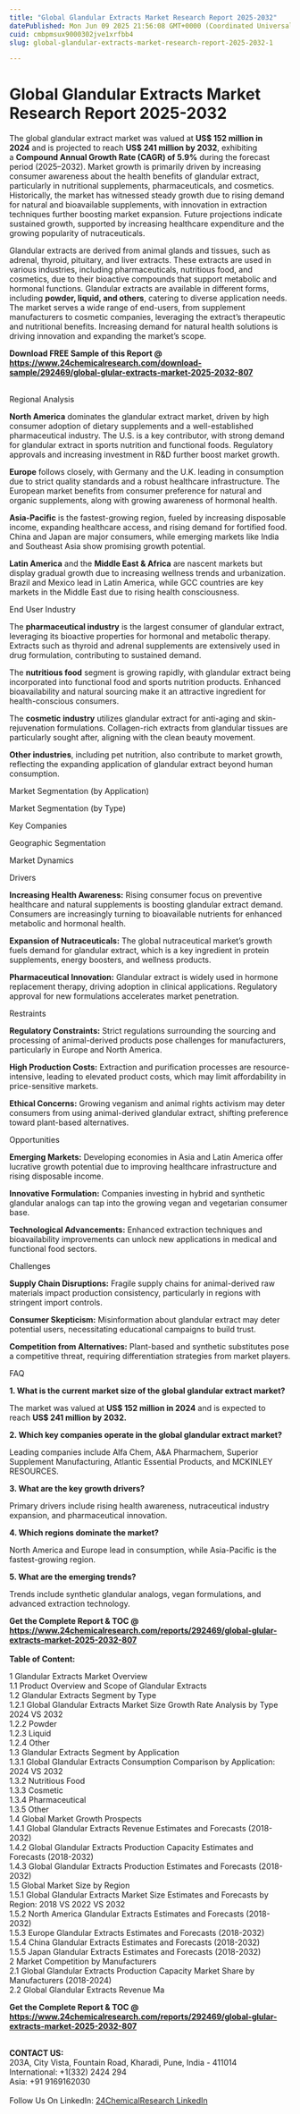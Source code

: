 ```yaml
---
title: "Global Glandular Extracts Market Research Report 2025-2032"
datePublished: Mon Jun 09 2025 21:56:08 GMT+0000 (Coordinated Universal Time)
cuid: cmbpmsux9000302jve1xrfbb4
slug: global-glandular-extracts-market-research-report-2025-2032-1

---
```


# Global Glandular Extracts Market Research Report 2025-2032

<p>The global glandular extract market was valued at <strong>US$ 152 million in 2024</strong> and is projected to reach <strong>US$ 241 million by 2032</strong>, exhibiting a <strong>Compound Annual Growth Rate (CAGR) of 5.9%</strong> during the forecast period (2025–2032). Market growth is primarily driven by increasing consumer awareness about the health benefits of glandular extract, particularly in nutritional supplements, pharmaceuticals, and cosmetics. Historically, the market has witnessed steady growth due to rising demand for natural and bioavailable supplements, with innovation in extraction techniques further boosting market expansion. Future projections indicate sustained growth, supported by increasing healthcare expenditure and the growing popularity of nutraceuticals.</p><p>
</p><p>Glandular extracts are derived from animal glands and tissues, such as adrenal, thyroid, pituitary, and liver extracts. These extracts are used in various industries, including pharmaceuticals, nutritious food, and cosmetics, due to their bioactive compounds that support metabolic and hormonal functions. Glandular extracts are available in different forms, including <strong>powder, liquid, and others</strong>, catering to diverse application needs. The market serves a wide range of end-users, from supplement manufacturers to cosmetic companies, leveraging the extract’s therapeutic and nutritional benefits. Increasing demand for natural health solutions is driving innovation and expanding the market’s scope.</p><div><b>Download FREE Sample of this Report @ 
            <a href="https://www.24chemicalresearch.com/download-sample/292469/global-glular-extracts-market-2025-2032-807">
            https://www.24chemicalresearch.com/download-sample/292469/global-glular-extracts-market-2025-2032-807</a></b></div><br><p>
Regional Analysis</p><p>
</p><p><strong>North America</strong> dominates the glandular extract market, driven by high consumer adoption of dietary supplements and a well-established pharmaceutical industry. The U.S. is a key contributor, with strong demand for glandular extract in sports nutrition and functional foods. Regulatory approvals and increasing investment in R&amp;D further boost market growth.</p><p>
</p><p><strong>Europe</strong> follows closely, with Germany and the U.K. leading in consumption due to strict quality standards and a robust healthcare infrastructure. The European market benefits from consumer preference for natural and organic supplements, along with growing awareness of hormonal health.</p><p>
</p><p><strong>Asia-Pacific</strong> is the fastest-growing region, fueled by increasing disposable income, expanding healthcare access, and rising demand for fortified food. China and Japan are major consumers, while emerging markets like India and Southeast Asia show promising growth potential.</p><p>
</p><p><strong>Latin America</strong> and the <strong>Middle East &amp; Africa</strong> are nascent markets but display gradual growth due to increasing wellness trends and urbanization. Brazil and Mexico lead in Latin America, while GCC countries are key markets in the Middle East due to rising health consciousness.</p><p>
End User Industry</p><p>
</p><p>The <strong>pharmaceutical industry</strong> is the largest consumer of glandular extract, leveraging its bioactive properties for hormonal and metabolic therapy. Extracts such as thyroid and adrenal supplements are extensively used in drug formulation, contributing to sustained demand.</p><p>
</p><p>The <strong>nutritious food</strong> segment is growing rapidly, with glandular extract being incorporated into functional food and sports nutrition products. Enhanced bioavailability and natural sourcing make it an attractive ingredient for health-conscious consumers.</p><p>
</p><p>The <strong>cosmetic industry</strong> utilizes glandular extract for anti-aging and skin-rejuvenation formulations. Collagen-rich extracts from glandular tissues are particularly sought after, aligning with the clean beauty movement.</p><p>
</p><p><strong>Other industries</strong>, including pet nutrition, also contribute to market growth, reflecting the expanding application of glandular extract beyond human consumption.</p><p>
Market Segmentation (by Application)</p><p>
</p><p>
Market Segmentation (by Type)</p><p>
</p><p>
Key Companies</p><p>
</p><p>
Geographic Segmentation</p><p>
</p><p>
Market Dynamics</p><p>
Drivers</p><p>
</p><p><strong>Increasing Health Awareness:</strong> Rising consumer focus on preventive healthcare and natural supplements is boosting glandular extract demand. Consumers are increasingly turning to bioavailable nutrients for enhanced metabolic and hormonal health.</p><p>
</p><p><strong>Expansion of Nutraceuticals:</strong> The global nutraceutical market’s growth fuels demand for glandular extract, which is a key ingredient in protein supplements, energy boosters, and wellness products.</p><p>
</p><p><strong>Pharmaceutical Innovation:</strong> Glandular extract is widely used in hormone replacement therapy, driving adoption in clinical applications. Regulatory approval for new formulations accelerates market penetration.</p><p>
Restraints</p><p>
</p><p><strong>Regulatory Constraints:</strong> Strict regulations surrounding the sourcing and processing of animal-derived products pose challenges for manufacturers, particularly in Europe and North America.</p><p>
</p><p><strong>High Production Costs:</strong> Extraction and purification processes are resource-intensive, leading to elevated product costs, which may limit affordability in price-sensitive markets.</p><p>
</p><p><strong>Ethical Concerns:</strong> Growing veganism and animal rights activism may deter consumers from using animal-derived glandular extract, shifting preference toward plant-based alternatives.</p><p>
Opportunities</p><p>
</p><p><strong>Emerging Markets:</strong> Developing economies in Asia and Latin America offer lucrative growth potential due to improving healthcare infrastructure and rising disposable income.</p><p>
</p><p><strong>Innovative Formulation:</strong> Companies investing in hybrid and synthetic glandular analogs can tap into the growing vegan and vegetarian consumer base.</p><p>
</p><p><strong>Technological Advancements:</strong> Enhanced extraction techniques and bioavailability improvements can unlock new applications in medical and functional food sectors.</p><p>
Challenges</p><p>
</p><p><strong>Supply Chain Disruptions:</strong> Fragile supply chains for animal-derived raw materials impact production consistency, particularly in regions with stringent import controls.</p><p>
</p><p><strong>Consumer Skepticism:</strong> Misinformation about glandular extract may deter potential users, necessitating educational campaigns to build trust.</p><p>
</p><p><strong>Competition from Alternatives:</strong> Plant-based and synthetic substitutes pose a competitive threat, requiring differentiation strategies from market players.</p><p>
FAQ</p><p>
</p><p><strong>1. What is the current market size of the global glandular extract market?</strong></p><p>
</p><p>The market was valued at <strong>US$ 152 million in 2024</strong> and is expected to reach <strong>US$ 241 million by 2032.</strong></p><p>
</p><p><strong>2. Which key companies operate in the global glandular extract market?</strong></p><p>
</p><p>Leading companies include Alfa Chem, A&amp;A Pharmachem, Superior Supplement Manufacturing, Atlantic Essential Products, and MCKINLEY RESOURCES.</p><p>
</p><p><strong>3. What are the key growth drivers?</strong></p><p>
</p><p>Primary drivers include rising health awareness, nutraceutical industry expansion, and pharmaceutical innovation.</p><p>
</p><p><strong>4. Which regions dominate the market?</strong></p><p>
</p><p>North America and Europe lead in consumption, while Asia-Pacific is the fastest-growing region.</p><p>
</p><p><strong>5. What are the emerging trends?</strong></p><p>
</p><p>Trends include synthetic glandular analogs, vegan formulations, and advanced extraction technology.</p>

<div><b>Get the Complete Report & TOC @ 
            <a href="https://www.24chemicalresearch.com/reports/292469/global-glular-extracts-market-2025-2032-807">
            https://www.24chemicalresearch.com/reports/292469/global-glular-extracts-market-2025-2032-807</a></b></div><br>
            <b>Table of Content:</b><p>1 Glandular Extracts Market Overview<br />
    1.1 Product Overview and Scope of Glandular Extracts<br />
    1.2 Glandular Extracts Segment by Type<br />
        1.2.1 Global Glandular Extracts Market Size Growth Rate Analysis by Type 2024 VS 2032<br />
        1.2.2 Powder<br />
        1.2.3 Liquid<br />
        1.2.4 Other<br />
    1.3 Glandular Extracts Segment by Application<br />
        1.3.1 Global Glandular Extracts Consumption Comparison by Application: 2024 VS 2032<br />
        1.3.2 Nutritious Food<br />
        1.3.3 Cosmetic<br />
        1.3.4 Pharmaceutical<br />
        1.3.5 Other<br />
    1.4 Global Market Growth Prospects<br />
        1.4.1 Global Glandular Extracts Revenue Estimates and Forecasts (2018-2032)<br />
        1.4.2 Global Glandular Extracts Production Capacity Estimates and Forecasts (2018-2032)<br />
        1.4.3 Global Glandular Extracts Production Estimates and Forecasts (2018-2032)<br />
    1.5 Global Market Size by Region<br />
        1.5.1 Global Glandular Extracts Market Size Estimates and Forecasts by Region: 2018 VS 2022 VS 2032<br />
        1.5.2 North America Glandular Extracts Estimates and Forecasts (2018-2032)<br />
        1.5.3 Europe Glandular Extracts Estimates and Forecasts (2018-2032)<br />
        1.5.4 China Glandular Extracts Estimates and Forecasts (2018-2032)<br />
        1.5.5 Japan Glandular Extracts Estimates and Forecasts (2018-2032)<br />
2 Market Competition by Manufacturers<br />
    2.1 Global Glandular Extracts Production Capacity Market Share by Manufacturers (2018-2024)<br />
    2.2 Global Glandular Extracts Revenue Ma</p>

<div><b>Get the Complete Report & TOC @ 
            <a href="https://www.24chemicalresearch.com/reports/292469/global-glular-extracts-market-2025-2032-807">
            https://www.24chemicalresearch.com/reports/292469/global-glular-extracts-market-2025-2032-807</a></b></div><br>

<b>CONTACT US:</b><br>
            203A, City Vista, Fountain Road, Kharadi, Pune, India - 411014<br>
            International: +1(332) 2424 294<br>
            Asia: +91 9169162030 <br><br>
            Follow Us On LinkedIn: <a href="https://www.linkedin.com/company/24chemicalresearch/">24ChemicalResearch LinkedIn</a>